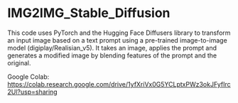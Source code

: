 # IMG2IMG_Stable_Diffusion
This code uses PyTorch and the Hugging Face Diffusers library to transform an input image based on a text prompt using a pre-trained image-to-image model (digiplay/Realisian_v5). It takes an image, applies the prompt and generates a modified image by blending features of the prompt and the original.

Google Colab: https://colab.research.google.com/drive/1yfXriVx0G5YCLptxPWz3okJFyfIrc2Ul?usp=sharing 